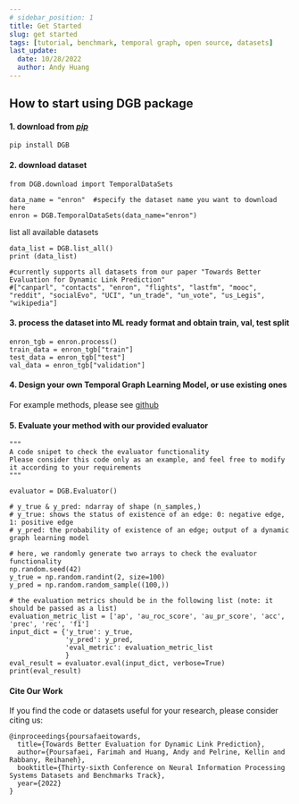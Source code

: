 ```yaml
---
# sidebar_position: 1
title: Get Started
slug: get started 
tags: [tutorial, benchmark, temporal graph, open source, datasets]
last_update:
  date: 10/28/2022
  author: Andy Huang
---
```


## How to start using DGB package


#### 1. download from [*pip*](https://pypi.org/project/dgb/)
```
pip install DGB
```

#### 2. download dataset
```
from DGB.download import TemporalDataSets

data_name = "enron"  #specify the dataset name you want to download here
enron = DGB.TemporalDataSets(data_name="enron")
```

list all available datasets
```
data_list = DGB.list_all()
print (data_list) 

#currently supports all datasets from our paper "Towards Better Evaluation for Dynamic Link Prediction"
#["canparl", "contacts", "enron", "flights", "lastfm", "mooc", "reddit", "socialEvo", "UCI", "un_trade", "un_vote", "us_Legis", "wikipedia"]
```


#### 3. process the dataset into ML ready format and obtain train, val, test split
```
enron_tgb = enron.process()
train_data = enron_tgb["train"]   
test_data = enron_tgb["test"]
val_data = enron_tgb["validation"]
```

#### 4. Design your own Temporal Graph Learning Model, or use existing ones

For example methods, please see [github](https://github.com/fpour/DGB)

#### 5. Evaluate your method with our provided evaluator

```
"""
A code snipet to check the evaluator functionality
Please consider this code only as an example, and feel free to modify it according to your requirements
"""

evaluator = DGB.Evaluator()

# y_true & y_pred: ndarray of shape (n_samples,)
# y_true: shows the status of existence of an edge: 0: negative edge, 1: positive edge
# y_pred: the probability of existence of an edge; output of a dynamic graph learning model

# here, we randomly generate two arrays to check the evaluator functionality
np.random.seed(42)
y_true = np.random.randint(2, size=100)
y_pred = np.random.random_sample((100,))

# the evaluation metrics should be in the following list (note: it should be passed as a list)
evaluation_metric_list = ['ap', 'au_roc_score', 'au_pr_score', 'acc', 'prec', 'rec', 'f1']
input_dict = {'y_true': y_true,
              'y_pred': y_pred,
              'eval_metric': evaluation_metric_list
              }
eval_result = evaluator.eval(input_dict, verbose=True)
print(eval_result)
```

#### Cite Our Work 

If you find the code or datasets useful for your research, please consider citing us:
```text
@inproceedings{poursafaeitowards,
  title={Towards Better Evaluation for Dynamic Link Prediction},
  author={Poursafaei, Farimah and Huang, Andy and Pelrine, Kellin and Rabbany, Reihaneh},
  booktitle={Thirty-sixth Conference on Neural Information Processing Systems Datasets and Benchmarks Track},
  year={2022}
}
```




